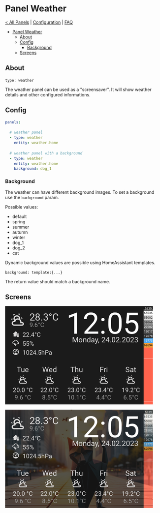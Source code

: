 # Panel Weather

[< All Panels](README.md) | [Configuration](../Config.md) | [FAQ](../FAQ.md)

- [Panel Weather](#panel-weather)
  - [About](#about)
  - [Config](#config)
    - [Background](#background)
  - [Screens](#screens)

## About

`type: weather`

The weather panel can be used as a "screensaver". It will show weather details and other configured informations.

## Config

```yaml
panels:

  # weather panel
  - type: weather
    entity: weather.home

  # weather panel with a background
  - type: weather
    entity: weather.home
    background: dog_1
```

### Background

The weather can have different background images. To set a background use the `background` param.

Possible values:

- default
- spring
- summer
- autumn
- winter
- dog_1
- dog_2
- cat

Dynamic background values are possible using HomeAssistant templates.

`background: template:{...}`

The return value should match a background name.

## Screens

![Panel Weather](../assets/panel_weather.png)

![Panel Weather Background](../assets/panel_weather_background.png)
